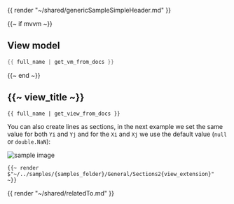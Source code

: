 {{ render "~/shared/genericSampleSimpleHeader.md" }}

{{~ if mvvm ~}}
## View model

```csharp
{{ full_name | get_vm_from_docs }}
```
{{~ end ~}}

## {{~ view_title ~}}

```
{{ full_name | get_view_from_docs }}
```

You can also create lines as sections, in the next example we set the same value for both
`Yi` and `Yj` and for the `Xi` and `Xj` we use the default value (`null` or `double.NaN`):

<div class="text-center sample-img">
    <img src="{{ assets_url }}/docs/{{ unique_name }}/result2.png" alt="sample image" />
</div>

```
{{~ render  $"~/../samples/{samples_folder}/General/Sections2{view_extension}"  ~}}
```

{{ render "~/shared/relatedTo.md" }}